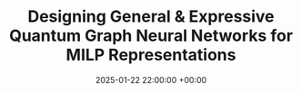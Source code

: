 ---
layout: post
title:  "Designing General & Expressive Quantum Graph Neural Networks for MILP Representations"
date:   2025-01-22 22:00:00 +00:00
categories: research
authors: "Xinyu Ye, Hao Xiong, <strong>Jianhao Huang</strong>, Ziang Chen, Jia Wang, Junchi Yan"
venue: "ICLR 2025 (Poster)"
pdf: https://openreview.net/pdf?id=IQi8JOqLuv
arxiv: 
code: 
website: 
---